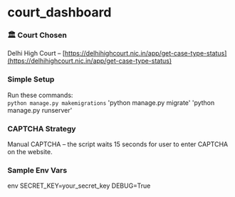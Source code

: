 # court_dashboard
### 🏛 Court Chosen  
Delhi High Court – [https://delhihighcourt.nic.in/app/get-case-type-status](https://delhihighcourt.nic.in/app/get-case-type-status)

### Simple Setup  
Run these commands:  
`python manage.py makemigrations`
'python manage.py migrate'
'python manage.py runserver'

### CAPTCHA Strategy  
Manual CAPTCHA – the script waits 15 seconds for user to enter CAPTCHA on the website.

### Sample Env Vars  
env
SECRET_KEY=your_secret_key
DEBUG=True

